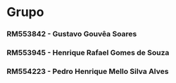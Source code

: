 # Grupo
### RM553842 - Gustavo Gouvêa Soares
### RM553945 - Henrique Rafael Gomes de Souza
### RM554223 - Pedro Henrique Mello Silva Alves
